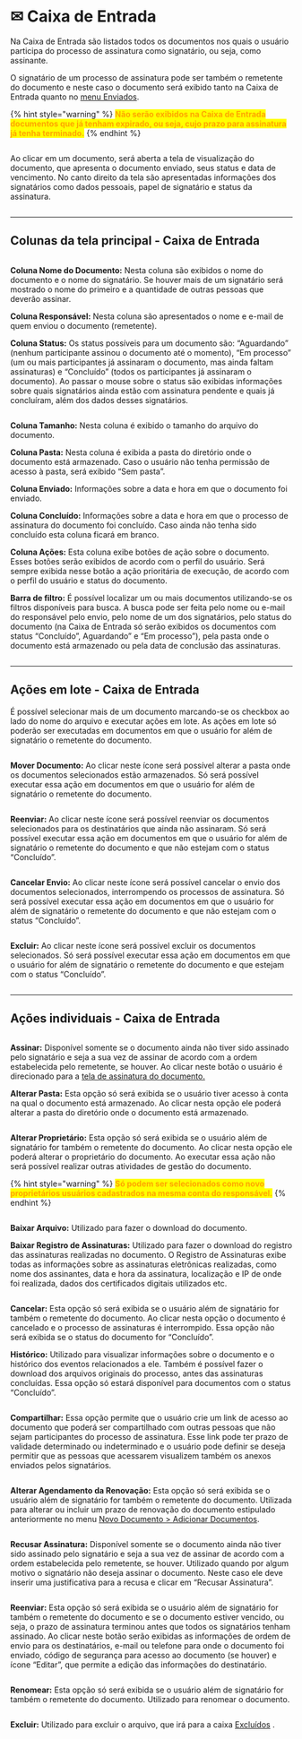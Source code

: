 # ✉ Caixa de Entrada

Na Caixa de Entrada são listados todos os documentos nos quais o usuário participa do processo de assinatura como signatário, ou seja, como assinante.

O signatário de um processo de assinatura pode ser também o remetente do documento e neste caso o documento será exibido tanto na Caixa de Entrada quanto no [menu Enviados](enviados.md).

{% hint style="warning" %}
<mark style="color:orange;">**Não serão exibidos na Caixa de Entrada documentos que já tenham expirado, ou seja, cujo prazo para assinatura já tenha terminado.**</mark>
{% endhint %}

<figure><img src="../.gitbook/assets/caixa_entrada01.png" alt=""><figcaption></figcaption></figure>

Ao clicar em um documento, será aberta a tela de visualização do documento, que apresenta o documento enviado, seus status e data de vencimento. No canto direito da tela são apresentadas informações dos signatários como dados pessoais, papel de signatário e status da assinatura.

<figure><img src="../.gitbook/assets/alteracao2.png" alt=""><figcaption></figcaption></figure>

***

## Colunas da tela principal - Caixa de Entrada

<figure><img src="../.gitbook/assets/caixa_entrada02.png" alt=""><figcaption></figcaption></figure>

**Coluna Nome do Documento:** Nesta coluna são exibidos o nome do documento e o nome do signatário. Se houver mais de um signatário será mostrado o nome do primeiro e a quantidade de outras pessoas que deverão assinar.&#x20;

**Coluna Responsável:** Nesta coluna são apresentados o nome e e-mail de quem enviou o documento (remetente).

**Coluna Status:** Os status possíveis para um documento são: “Aguardando” (nenhum participante assinou o documento até o momento), “Em processo” (um ou mais participantes já assinaram o documento, mas ainda faltam assinaturas) e “Concluído” (todos os participantes já assinaram o documento). Ao passar o mouse sobre o status são exibidas informações sobre quais signatários ainda estão com assinatura pendente e quais já concluíram, além dos dados desses signatários.

<figure><img src="../.gitbook/assets/caixa_entrada03.png" alt=""><figcaption></figcaption></figure>

**Coluna Tamanho:** Nesta coluna é exibido o tamanho do arquivo do documento.&#x20;

**Coluna Pasta:** Nesta coluna é exibida a pasta do diretório onde o documento está armazenado. Caso o usuário não tenha permissão de acesso à pasta, será exibido “Sem pasta”.

**Coluna Enviado:** Informações sobre a data e hora em que o documento foi enviado.

**Coluna Concluído:** Informações sobre a data e hora em que o processo de assinatura do documento foi concluído. Caso ainda não tenha sido concluído esta coluna ficará em branco.

**Coluna Ações:** Esta coluna exibe botões de ação sobre o documento. Esses botões serão exibidos de acordo com o perfil do usuário. Será sempre exibida nesse botão a ação prioritária de execução, de acordo com o perfil do usuário e status do documento.

**Barra de filtro:** É possível localizar um ou mais documentos utilizando-se os filtros disponíveis para busca. A busca pode ser feita pelo nome ou e-mail do responsável pelo envio, pelo nome de um dos signatários, pelo status do documento (na Caixa de Entrada só serão exibidos os documentos com status “Concluído”, Aguardando” e “Em processo”), pela pasta onde o documento está armazenado ou pela data de conclusão das assinaturas.

<figure><img src="../.gitbook/assets/caixa_entrada04.png" alt=""><figcaption></figcaption></figure>

***

## Ações em lote - Caixa de Entrada

É possível selecionar mais de um documento marcando-se os checkbox ao lado do nome do arquivo e executar ações em lote. As ações em lote só poderão ser executadas em documentos em que o usuário for além de signatário o remetente do documento.

<figure><img src="../.gitbook/assets/caixa_entrada19.png" alt=""><figcaption></figcaption></figure>

**Mover Documento:** Ao clicar neste ícone será possível alterar a pasta onde os documentos selecionados estão armazenados. Só será possível executar essa ação em documentos em que o usuário for além de signatário o remetente do documento.   &#x20;

<figure><img src="../.gitbook/assets/caixa_entrada05.png" alt=""><figcaption></figcaption></figure>

**Reenviar:** Ao clicar neste ícone será possível reenviar os documentos selecionados para os destinatários que ainda não assinaram. Só será possível executar essa ação em documentos em que o usuário for além de signatário o remetente do documento e que não estejam com o status “Concluído”.

<figure><img src="../.gitbook/assets/caixa_entrada06.png" alt=""><figcaption></figcaption></figure>

**Cancelar Envio:** Ao clicar neste ícone será possível cancelar o envio dos documentos selecionados, interrompendo os processos de assinatura. Só será possível executar essa ação em documentos em que o usuário for além de signatário o remetente do documento e que não estejam com o status “Concluído”.

<figure><img src="../.gitbook/assets/caixa_entrada07.png" alt=""><figcaption></figcaption></figure>

**Excluir:** Ao clicar neste ícone será possível excluir os documentos selecionados. Só será possível executar essa ação em documentos em que o usuário for além de signatário o remetente do documento e que estejam com o status “Concluído”.

<figure><img src="../.gitbook/assets/caixa_entrada08.png" alt=""><figcaption></figcaption></figure>

***

## Ações individuais - Caixa de Entrada

<figure><img src="../.gitbook/assets/caixa_entrada09.png" alt=""><figcaption></figcaption></figure>

**Assinar:** Disponível somente se o documento ainda não tiver sido assinado pelo signatário e seja a sua vez de assinar de acordo com a ordem estabelecida pelo remetente, se houver. Ao clicar neste botão o usuário é direcionado para a [tela de assinatura do documento.](../assinatura-de-documentos.md)

**Alterar Pasta:** Esta opção só será exibida se o usuário tiver acesso à conta na qual o documento está armazenado. Ao clicar nesta opção ele poderá alterar a pasta do diretório onde o documento está armazenado.

<figure><img src="../.gitbook/assets/caixa_entrada05.png" alt=""><figcaption></figcaption></figure>

**Alterar Proprietário:** Esta opção só será exibida se o usuário além de signatário for também o remetente do documento. Ao clicar nesta opção ele poderá alterar o proprietário do documento. Ao executar essa ação não será possível realizar outras atividades de gestão do documento.

{% hint style="warning" %}
&#x20;<mark style="color:orange;">**Só podem ser selecionados como novo proprietários usuários cadastrados na mesma conta do responsável.**</mark>&#x20;
{% endhint %}

<figure><img src="../.gitbook/assets/caixa_entrada10.png" alt=""><figcaption></figcaption></figure>

**Baixar Arquivo:** Utilizado para fazer o download do documento.

**Baixar Registro de Assinaturas:** Utilizado para fazer o download do registro das assinaturas realizadas no documento. O Registro de Assinaturas exibe todas as informações sobre as assinaturas eletrônicas realizadas, como nome dos assinantes, data e hora da assinatura, localização e IP de onde foi realizada, dados dos certificados digitais utilizados etc.

<figure><img src="../.gitbook/assets/caixa_entrada11.png" alt=""><figcaption></figcaption></figure>

**Cancelar:** Esta opção só será exibida se o usuário além de signatário for também o remetente do documento. Ao clicar nesta opção o documento é cancelado e o processo de assinaturas é interrompido. Essa opção não será exibida se o status do documento for “Concluído”.

**Histórico:** Utilizado para visualizar informações sobre o documento e o histórico dos eventos relacionados a ele. Também é possível fazer o download dos arquivos originais do processo, antes das assinaturas concluídas. Essa opção só estará disponível para documentos com o status “Concluído”.

<figure><img src="../.gitbook/assets/caixa_entrada12.png" alt=""><figcaption></figcaption></figure>

**Compartilhar:** Essa opção permite que o usuário crie um link de acesso ao documento que poderá ser compartilhado com outras pessoas que não sejam participantes do processo de assinatura. Esse link pode ter prazo de validade determinado ou indeterminado e o usuário pode definir se deseja permitir que as pessoas que acessarem visualizem também os anexos enviados pelos signatários.

<figure><img src="../.gitbook/assets/caixa_entrada13.png" alt=""><figcaption></figcaption></figure>

**Alterar Agendamento da Renovação:** Esta opção só será exibida se o usuário além de signatário for também o remetente do documento. Utilizada para alterar ou incluir um prazo de renovação do documento estipulado anteriormente no menu [Novo Documento > Adicionar Documentos](../menu-superior/novo-documento.md#a.-adicionar-documentos).

<figure><img src="../.gitbook/assets/caixa_entrada14.png" alt=""><figcaption></figcaption></figure>

**Recusar Assinatura:** Disponível somente se o documento ainda não tiver sido assinado pelo signatário e seja a sua vez de assinar de acordo com a ordem estabelecida pelo remetente, se houver. Utilizado quando por algum motivo o signatário não deseja assinar o documento. Neste caso ele deve inserir uma justificativa para a recusa e clicar em “Recusar Assinatura”.

<figure><img src="../.gitbook/assets/caixa_entrada17.png" alt=""><figcaption></figcaption></figure>

**Reenviar:** Esta opção só será exibida se o usuário além de signatário for também o remetente do documento e se o documento estiver vencido, ou seja, o prazo de assinatura terminou antes que todos os signatários tenham assinado. Ao clicar neste botão serão exibidas as informações de ordem de envio para os destinatários, e-mail ou telefone para onde o documento foi enviado, código de segurança para acesso ao documento (se houver) e ícone “Editar”, que permite a edição das informações do destinatário.

<figure><img src="../.gitbook/assets/caixa_entrada18.png" alt=""><figcaption></figcaption></figure>

**Renomear:**  Esta opção só será exibida se o usuário além de signatário for também o remetente do documento. Utilizado para renomear o documento.

<figure><img src="../.gitbook/assets/caixa_entrada16.png" alt=""><figcaption></figcaption></figure>

**Excluir:** Utilizado para excluir o arquivo, que irá para a caixa [Excluídos](excluidos.md) .

<figure><img src="../.gitbook/assets/caixa_entrada15.png" alt=""><figcaption></figcaption></figure>
